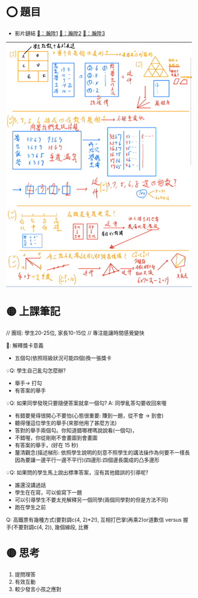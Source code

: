 # ⭕ 題目

- 影片鏈結
[🔗：瀚陞1](https://www.youtube.com/watch?v=i5RXXHMRyzU)
[🔗：瀚陞2](https://www.youtube.com/watch?v=U9B-5QHi5K0)
[🔗：瀚陞3](https://www.youtube.com/watch?v=F547L07feMA)

 ![Imgur](./img/250704.JPEG)

# 🟡 上課筆記

// 團班: 學生20-25位, 家長10-15位
// 專注能讓時間感覺變快

📌: 解釋獎卡意義

- 五個勾(依照班級狀況可能四個)換一張獎卡

💡Q: 學生自己亂勾怎麼辦?

- 舉手-> 打勾
- 有答案的舉手

💡Q: 如果同學發現只要隨便答案就拿一個勾? A: 同學亂答勾要收回來喔

- 有錯要覺得很開心不要怕(心態很重要: 賺到一題，從不會 -> 到會)
- 聽得懂這位學生的舉手(來那他用了甚麼方法)
- 答對的舉手兩個勾。你知道錯哪裡嗎說說看(一個勾)，
- 不錯喔，你從剛剛不會畫圖到會畫圖
- 有答案的舉手，(好在 15 秒)
- 釐清觀念(描述梯形: 依照學生說明的刻意不照學生的講法操作為何要不一樣長因為要讓一邊平行一邊不平行)(四邊形:四個邊長圍成的凸多邊形

💡Q: 如果問的學生馬上說出標準答案，沒有其他錯誤的引導呢?

- 誰還沒講過話
- 學生在在寫，可以偷寫下一題
- 可以引導學生不要太兇解釋另一個同學(兩個同學對的但是方法不同)
- 跑在學生之前

Q: 高鐵票有幾種方式(要對調c(4, 2)*2!), 互相打巴掌(再乘2)or道歉信 versus 握手(不要對調c(4, 2)), 幾個線段, 比賽

# 🟡 思考

1. 提問理答
2. 有效互動
3. 較少發言小孩之應對

